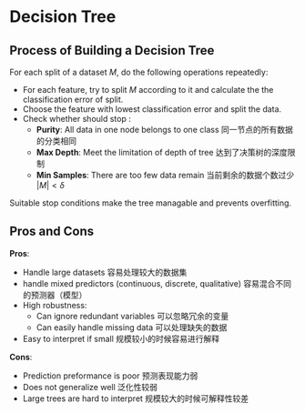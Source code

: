 # Decision Tree

## Process of Building a Decision Tree

For each split of a dataset $M$, do the following operations repeatedly:

- For each feature, try to split $M$ according to it and calculate the the classification error of split.
- Choose the feature with lowest classification error and split the data.
- Check whether should stop :
  - **Purity**: All data in one node belongs to one class 同一节点的所有数据的分类相同
  - **Max Depth**: Meet the limitation of depth of tree 达到了决策树的深度限制
  - **Min Samples**: There are too few data remain 当前剩余的数据个数过少 $|M|<\delta$ 

Suitable stop conditions make the tree managable and prevents overfitting.

## Pros and Cons

**Pros**:

- Handle large datasets 容易处理较大的数据集
- handle mixed predictors (continuous, discrete, qualitative) 容易混合不同的预测器（模型）
- High robustness: 
  - Can ignore redundant variables 可以忽略冗余的变量
  - Can easily handle missing data 可以处理缺失的数据
- Easy to interpret if small 规模较小的时候容易进行解释

**Cons**:

- Prediction preformance is poor 预测表现能力弱
- Does not generalize well 泛化性较弱
- Large trees are hard to interpret 规模较大的时候可解释性较差